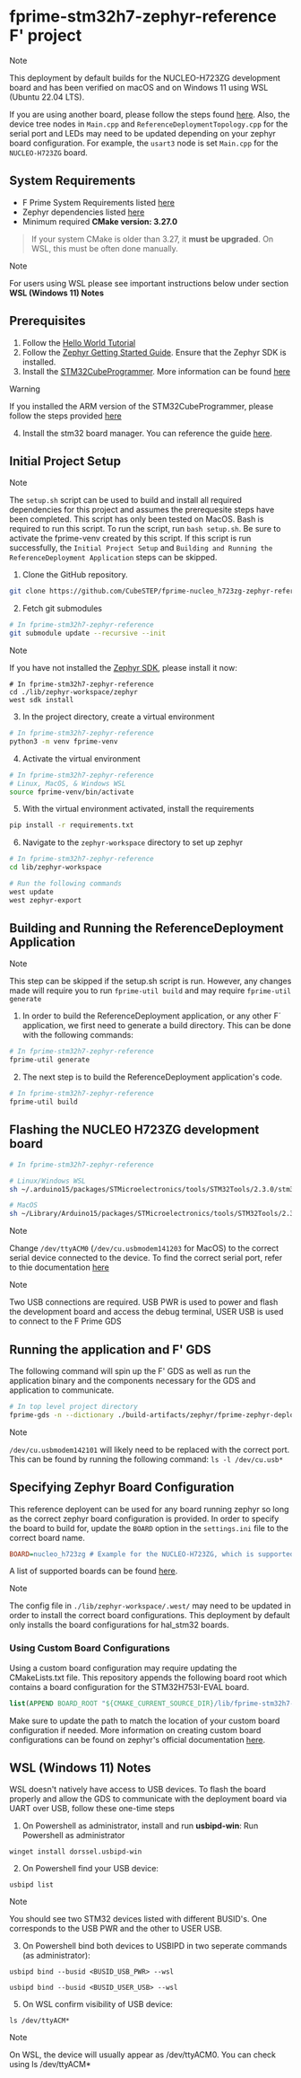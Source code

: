 # fprime-stm32h7-zephyr-reference F' project
> [!Note]
> This deployment by default builds for the NUCLEO-H723ZG development board and has been verified on macOS and on Windows 11 using WSL (Ubuntu 22.04 LTS). 
> 
> If you are using another board, please follow the steps found [here](#specifying-zephyr-board-configuration). Also, the device tree nodes in `Main.cpp` and `ReferenceDeploymentTopology.cpp` for the serial port and LEDs may need to be updated depending on your zephyr board configuration. For example, the `usart3` node is set `Main.cpp` for the `NUCLEO-H723ZG` board.

## System Requirements

- F Prime System Requirements listed [here](https://fprime.jpl.nasa.gov/latest/docs/getting-started/installing-fprime/#system-requirements)
- Zephyr dependencies listed [here](https://docs.zephyrproject.org/latest/develop/getting_started/index.html)
- Minimum required **CMake version: 3.27.0**

> If your system CMake is older than 3.27, it **must be upgraded**. On WSL, this must be often done manually.

>[!Note]
> For users using WSL please see important instructions below under section **WSL (Windows 11) Notes**

## Prerequisites
1. Follow the [Hello World Tutorial](https://fprime.jpl.nasa.gov/latest/tutorials-hello-world/docs/hello-world/)
2. Follow the [Zephyr Getting Started Guide](https://docs.zephyrproject.org/latest/develop/getting_started/index.html). Ensure that the Zephyr SDK is installed.
3. Install the [STM32CubeProgrammer](https://www.st.com/en/development-tools/stm32cubeprog.html`). More information can be found [here](https://github.com/stm32duino/Arduino_Core_STM32/wiki/Upload-methods)

> [!Warning]
> If you installed the ARM version of the STM32CubeProgrammer, please follow the steps provided [here](./docs/Arduino-STM32CubeProgrammer-Arm-Issue.md)

4. Install the stm32 board manager. You can reference the guide [here](https://github.com/fprime-community/fprime-arduino/blob/main/docs/arduino-cli-install.md).


## Initial Project Setup

> [!NOTE]
> The `setup.sh` script can be used to build and install all required dependencies for this project and assumes the prerequesite steps have been completed. This script has only been tested on MacOS. Bash is required to run this script. To run the script, run `bash setup.sh`. Be sure to activate the fprime-venv created by this script. If this script is run successfully, the `Initial Project Setup` and `Building and Running the ReferenceDeployment Application` steps can be skipped.

<!-- TODO: UPDATE REPO NAME -->
1. Clone the GitHub repository.
```sh
git clone https://github.com/CubeSTEP/fprime-nucleo_h723zg-zephyr-reference.git
```

2. Fetch git submodules
```sh
# In fprime-stm32h7-zephyr-reference
git submodule update --recursive --init
```

> [!NOTE]
> If you have not installed the [Zephyr SDK](https://docs.zephyrproject.org/latest/develop/toolchains/zephyr_sdk.html#toolchain-zephyr-sdk), please install it now:
> ```shell
> # In fprime-stm32h7-zephyr-reference
> cd ./lib/zephyr-workspace/zephyr
> west sdk install
> ```

3. In the project directory, create a virtual environment
```sh
# In fprime-stm32h7-zephyr-reference
python3 -m venv fprime-venv
```

4. Activate the virtual environment
```sh
# In fprime-stm32h7-zephyr-reference
# Linux, MacOS, & Windows WSL
source fprime-venv/bin/activate
```

5. With the virtual environment activated, install the requirements
```sh
pip install -r requirements.txt
```

6. Navigate to the `zephyr-workspace` directory to set up zephyr
```sh
# In fprime-stm32h7-zephyr-reference
cd lib/zephyr-workspace

# Run the following commands
west update
west zephyr-export
```

## Building and Running the ReferenceDeployment Application
> [!Note]
> This step can be skipped if the setup.sh script is run. However, any changes made will require you to run `fprime-util build` and may require `fprime-util generate`

1. In order to build the ReferenceDeployment application, or any other F´ application, we first need to generate a build directory. This can be done with the following commands:

```sh
# In fprime-stm32h7-zephyr-reference
fprime-util generate
```

2. The next step is to build the ReferenceDeployment application's code.
```sh
# In fprime-stm32h7-zephyr-reference
fprime-util build
```

## Flashing the NUCLEO H723ZG development board
```sh
# In fprime-stm32h7-zephyr-reference

# Linux/Windows WSL
sh ~/.arduino15/packages/STMicroelectronics/tools/STM32Tools/2.3.0/stm32CubeProg.sh -i swd -f build-fprime-automatic-zephyr/zephyr/zephyr.hex -c /dev/ttyACM0

# MacOS
sh ~/Library/Arduino15/packages/STMicroelectronics/tools/STM32Tools/2.3.0/stm32CubeProg.sh -i swd -f build-fprime-automatic-zephyr/zephyr/zephyr.hex -c /dev/cu.usbmodem142203 
```

> [!Note]
> Change `/dev/ttyACM0` (`/dev/cu.usbmodem141203` for MacOS) to the correct serial device connected to the device. To find the correct serial port, refer to thie documentation [here](https://github.com/ngcp-project/gcs-infrastructure/blob/d34eeba4eb547a5174d291a64b36eaa8c11369c8/Communication/XBee/docs/serial_port.md)

> [!Note]
> Two USB connections are required. USB PWR is used to power and flash the development board and access the debug terminal, USER USB is used to connect to the F Prime GDS

## Running the application and F' GDS

The following command will spin up the F' GDS as well as run the application binary and the components necessary for the GDS and application to communicate.

```sh
# In top level project directory
fprime-gds -n --dictionary ./build-artifacts/zephyr/fprime-zephyr-deployment/dict/ReferenceDeploymentTopologyDictionary.json --communication-selection uart --uart-device /dev/cu.usbmodem142101 --uart-baud 115200 
```

> [!Note]
> `/dev/cu.usbmodem142101` will likely need to be replaced with the correct port. This can be found by running the following command: `ls -l /dev/cu.usb*`

## Specifying Zephyr Board Configuration
This reference deployent can be used for any board running zephyr so long as the correct zephyr board configuration is provided. In order to specify the board to build for, update the `BOARD` option in the `settings.ini` file to the correct board name.


```ini
BOARD=nucleo_h723zg # Example for the NUCLEO-H723ZG, which is supported by zephyr
```

A list of supported boards can be found [here](https://docs.zephyrproject.org/latest/boards/index.html#).

> [!NOTE]
> The config file in `./lib/zephyr-workspace/.west/` may need to be updated in order to install the correct board configurations. This deployment by default only installs the board configurations for hal_stm32 boards.

### Using Custom Board Configurations
Using a custom board configuration may require updating the CMakeLists.txt file. This repository appends the following board root which contains a board configuration for the STM32H753I-EVAL board.

```cmake
list(APPEND BOARD_ROOT "${CMAKE_CURRENT_SOURCE_DIR}/lib/fprime-stm32h7-zephyr")
```

Make sure to update the path to match the location of your custom board configuration if needed. More information on creating custom board configurations can be found on zephyr's official documentation [here](https://docs.zephyrproject.org/latest/hardware/porting/board_porting.html).

## WSL (Windows 11) Notes
WSL doesn't natively have access to USB devices. To flash the board properly and allow the GDS to communicate with the deployment board via UART over USB, follow these one-time steps

1. On Powershell as administrator, install and run **usbipd-win**: 
Run Powershell as administrator 
```
winget install dorssel.usbipd-win 
```

2. On Powershell find your USB device:
```
usbipd list
```
> [!Note]
> You should see two STM32 devices listed with different BUSID's. One corresponds to the USB PWR and the other to USER USB.

3. On Powershell bind both devices to USBIPD in two seperate commands (as administrator):
```
usbipd bind --busid <BUSID_USB_PWR> --wsl
```

```
usbipd bind --busid <BUSID_USER_USB> --wsl
```

5. On WSL confirm visibility of USB device:
```
ls /dev/ttyACM*
```
> [!Note]
> On WSL, the device will usually appear as /dev/ttyACM0. You can check using ls /dev/ttyACM*
